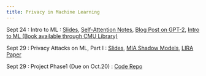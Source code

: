 ```yaml
---
title: Privacy in Machine Learning
---
```



Sept 24
: Intro to ML
  :   [Slides](https://drive.google.com/file/d/1SFAjMC3Dc45QT9aWFc_IpgVBrdvGDcfF/view?usp=sharing),
    [Self-Attention Notes](https://sebastianraschka.com/blog/2023/self-attention-from-scratch.html),
    [Blog Post on GPT-2](https://jalammar.github.io/illustrated-gpt2/),
    [Intro to ML (Book available through CMU Library)](https://ebookcentral.proquest.com/lib/cm/detail.action?pq-origsite=primo&docID=6870905)

Sept 29
: Privacy Attacks on ML, Part I
  :   [Slides](https://drive.google.com/file/d/1xfMXRnZHRqpL1i67Q2uGo_-DAuHI9Sxm/view?usp=sharing),
    [MIA Shadow Models](https://ieeexplore.ieee.org/abstract/document/7958568),
    [LIRA Paper](https://ieeexplore.ieee.org/abstract/document/9833649)

Sept 29
: Project Phase1 (Due on Oct.20)
: [Code Repo](https://github.com/2020pyfcrawl/Project_phase1)
